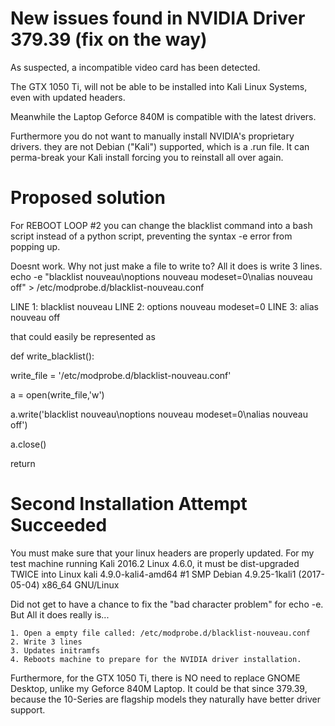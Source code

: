 # New issues found in NVIDIA Driver 379.39 (fix on the way)

As suspected, a incompatible video card has been detected.

The GTX 1050 Ti, will not be able to be installed into Kali Linux Systems, even with updated headers. 

Meanwhile the Laptop Geforce 840M is compatible with the latest drivers. 

Furthermore you do not want to manually install NVIDIA's proprietary drivers. they are not Debian ("Kali") supported, which is a .run file. It can perma-break your Kali install forcing you to reinstall all over again.

# Proposed solution

For REBOOT LOOP #2 you can change the blacklist command into a bash script instead of a python script, preventing the syntax -e error from popping up.

Doesnt work. Why not just make a file to write to? All it does is write 3 lines. echo -e "blacklist nouveau\noptions nouveau modeset=0\nalias nouveau off" > /etc/modprobe.d/blacklist-nouveau.conf

LINE 1: blacklist nouveau
LINE 2: options nouveau modeset=0
LINE 3: alias nouveau off

that could easily be represented as

def write_blacklist():

  write_file = '/etc/modprobe.d/blacklist-nouveau.conf'
  
  a = open(write_file,'w')
  
  a.write('blacklist nouveau\noptions nouveau modeset=0\nalias nouveau off')
  
  a.close()
  
  return 

# Second Installation Attempt Succeeded
You must make sure that your linux headers are properly updated. For my test machine running Kali 2016.2 Linux 4.6.0, it must be dist-upgraded TWICE into Linux kali 4.9.0-kali4-amd64 #1 SMP Debian 4.9.25-1kali1 (2017-05-04) x86_64 GNU/Linux

Did not get to have a chance to fix the "bad character problem" for echo -e. But All it does really is...

    1. Open a empty file called: /etc/modprobe.d/blacklist-nouveau.conf
    2. Write 3 lines
    3. Updates initramfs
    4. Reboots machine to prepare for the NVIDIA driver installation. 

Furthermore, for the GTX 1050 Ti, there is NO need to replace GNOME Desktop, unlike my Geforce 840M Laptop. It could be that since 379.39, because the 10-Series are flagship models they naturally have better driver support. 
